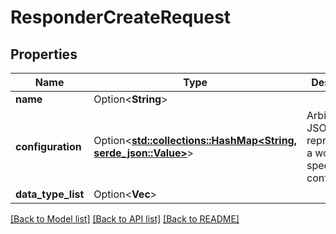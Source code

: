 # ResponderCreateRequest

## Properties

Name | Type | Description | Notes
------------ | ------------- | ------------- | -------------
**name** | Option<**String**> |  | [optional]
**configuration** | Option<[**std::collections::HashMap<String, serde_json::Value>**](serde_json::Value.md)> | Arbitrary JSON object representing a worker's specific configuration. | [optional]
**data_type_list** | Option<**Vec<String>**> |  | [optional]

[[Back to Model list]](../README.md#documentation-for-models) [[Back to API list]](../README.md#documentation-for-api-endpoints) [[Back to README]](../README.md)


